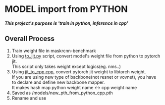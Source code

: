 # MODEL import from PYTHON

##### This project's purpose is 'train in python, inference in cpp'

## Overall Process

1. Train weight file in maskrcnn-benchmark
2. Using [to_jit.py](./python_utils/to_jit.py) script, convert model's weight file from python to pytorch jit.  
   This script only takes weight except logics(eg. nms..)
3. Using [jit_to_cpp.cpp](./include/rcnn/utils/jit_to_cpp.h), convert pytorch jit weight to libtorch weight.  
   If you are using new type of backbone(not resnet or vovnet), you have to declare and define new backbone mapper.  
   It makes hash map python weight name <-> cpp weight name
4. Saved as /models/new_pth_from_python_cpp.pth
5. Rename and use